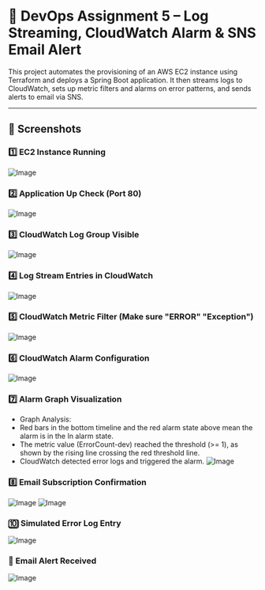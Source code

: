 # 🚀 DevOps Assignment 5 – Log Streaming, CloudWatch Alarm & SNS Email Alert

This project automates the provisioning of an AWS EC2 instance using Terraform and deploys a Spring Boot application. It then streams logs to CloudWatch, sets up metric filters and alarms on error patterns, and sends alerts to email via SNS.

---


## 📸 Screenshots
### 1️⃣ EC2 Instance Running
![Image](https://github.com/user-attachments/assets/40957c88-96df-4930-9105-a49bfffbd3c6)
 
### 2️⃣ Application Up Check (Port 80)
![Image](https://github.com/user-attachments/assets/f15882b8-57dd-4418-968d-5b291d52c2b0)

 ### 3️⃣ CloudWatch Log Group Visible
![Image](https://github.com/user-attachments/assets/6384a8f4-af82-4ab2-8ebe-8352a4eba81b)
 
### 4️⃣ Log Stream Entries in CloudWatch
![Image](https://github.com/user-attachments/assets/38323113-43d1-4698-885b-fb89d71e1a0f)
 
### 5️⃣ CloudWatch Metric Filter  (Make sure "ERROR" "Exception")
![Image](https://github.com/user-attachments/assets/32355817-dedd-412e-8152-bc196f8aef2d)

### 6️⃣ CloudWatch Alarm Configuration
![Image](https://github.com/user-attachments/assets/3fc7f2d5-8a9d-408c-97cf-6e65b9f5bd2c)
 
### 7️⃣ Alarm Graph Visualization
- Graph Analysis:
- Red bars in the bottom timeline and the red alarm state above mean the alarm is in the In alarm state.
- The metric value (ErrorCount-dev) reached the threshold (>= 1), as shown by the rising line crossing the red threshold line.
- CloudWatch detected error logs and triggered the alarm.
![Image](https://github.com/user-attachments/assets/42ce683a-c595-4e10-a6ae-89434f7b702e)

### 8️⃣ Email Subscription Confirmation
![Image](https://github.com/user-attachments/assets/a9576865-a190-4d90-b225-ffe4bff9d3ac)
![Image](https://github.com/user-attachments/assets/33100a88-8e21-40c9-a5d7-6f3aac5b700a)
 
### 🔟 Simulated Error Log Entry
![Image](https://github.com/user-attachments/assets/6b517970-89d2-4f80-a17d-b3a7ab677b28)
 
### 📧 Email Alert Received
![Image](https://github.com/user-attachments/assets/1c02a1cd-36fd-411a-90c3-e7b2bf881034)




